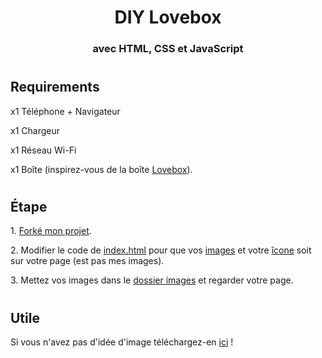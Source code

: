 <h1 align="center"> DIY Lovebox </h1>
<h3 align="center"> avec HTML, CSS et JavaScript </h3>

#

<h2> Requirements </h2>

<p> x1 Téléphone + Navigateur </p>
<p> x1 Chargeur </p>
<p> x1 Réseau Wi-Fi </p>
<p> x1 Boîte (inspirez-vous de la boîte <a href="assets/images/lovebox.png?raw=true">Lovebox</a>). </p>

#

<h2> Étape </h2>

<p> 1. <a href="https://github.com/LeBazarDeBryan/DIY_Lovebox/fork">Forké mon projet</a>. </p>
<p> 2. Modifier le code de <a href="index.html">index.html</a> pour que vos <a href="index.html#L36-L39">images</a> et votre <a href="index.html#L6-L8">îcone</a> soit sur votre page (est pas mes images). </p>
<p> 3. Mettez vos images dans le <a href="images">dossier images</a> et regarder votre page. </p>

#

<h2> Utile </h2>

<p> Si vous n'avez pas d'idée d'image téléchargez-en <a href="database">ici</a> ! </p>
